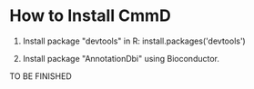 # How to Install CmmD


1. Install package "devtools" in R:
  install.packages('devtools')
 
2. Install package "AnnotationDbi" using Bioconductor.



TO BE FINISHED
